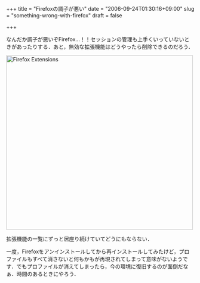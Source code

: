 +++
title = "Firefoxの調子が悪い"
date = "2006-09-24T01:30:16+09:00"
slug = "something-wrong-with-firefox"
draft = false

+++

<p>なんだか調子が悪いぞFirefox…！！セッションの管理も上手くいっていないときがあったりする．あと，無効な拡張機能はどうやったら削除できるのだろう．</p>
<p><a href="http://www.flickr.com/photos/june29/250479410/" title="Photo Sharing"><img src="http://static.flickr.com/88/250479410_8b5037e44d.jpg" width="500" height="468" alt="Firefox Extensions" /></a></p>
<p>拡張機能の一覧にずっと居座り続けていてどうにもならない．</p>
<p>一度，Firefoxをアンインストールしてから再インストールしてみたけど，プロファイルもすべて消さないと何もかもが再現されてしまって意味がないようです．でもプロファイルが消えてしまったら，今の環境に復旧するのが面倒だなぁ．時間のあるときにやろう．</p>
